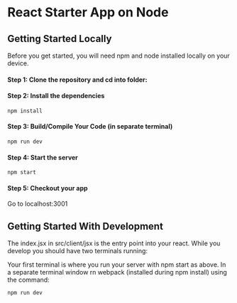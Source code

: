 # React Starter App on Node

## Getting Started Locally

Before you get started, you will need npm and node installed locally on your device.

#### Step 1: Clone the repository and cd into folder:


#### Step 2: Install the dependencies
    
    npm install 

#### Step 3: Build/Compile Your Code (in separate terminal)

    npm run dev

#### Step 4: Start the server

    npm start

#### Step 5: Checkout your app

Go to localhost:3001

## Getting Started With Development

The index.jsx in src/client/jsx is the entry point into your react. While you develop you should have two terminals running:

Your first terminal is where you run your server with npm start as above. In a separate terminal window rn webpack (installed during npm install) using the command:

    npm run dev